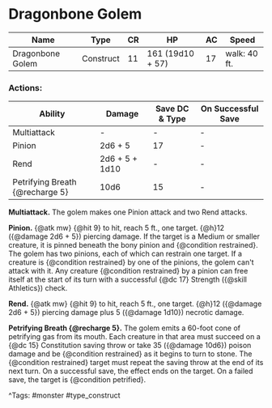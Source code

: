# Dragonbone Golem

| Name | Type | CR | HP | AC | Speed |
|------|------|----|----|----|-------|
| Dragonbone Golem | Construct | 11 | 161 (19d10 + 57) | 17 | walk: 40 ft. |

### Actions:

| Ability | Damage | Save DC & Type | On Successful Save |
|---------|--------|----------------|--------------------|
| Multiattack | - | - | - |
| Pinion | 2d6 + 5 | 17 | - |
| Rend | 2d6 + 5 + 1d10 | - | - |
| Petrifying Breath {@recharge 5} | 10d6 | 15 | - |


**Multiattack.** The golem makes one Pinion attack and two Rend attacks.

**Pinion.** {@atk mw} {@hit 9} to hit, reach 5 ft., one target. {@h}12 ({@damage 2d6 + 5}) piercing damage. If the target is a Medium or smaller creature, it is pinned beneath the bony pinion and {@condition restrained}. The golem has two pinions, each of which can restrain one target. If a creature is {@condition restrained} by one of the pinions, the golem can't attack with it. Any creature {@condition restrained} by a pinion can free itself at the start of its turn with a successful {@dc 17} Strength ({@skill Athletics}) check.

**Rend.** {@atk mw} {@hit 9} to hit, reach 5 ft., one target. {@h}12 ({@damage 2d6 + 5}) piercing damage plus 5 ({@damage 1d10}) necrotic damage.

**Petrifying Breath {@recharge 5}.** The golem emits a 60-foot cone of petrifying gas from its mouth. Each creature in that area must succeed on a {@dc 15} Constitution saving throw or take 35 ({@damage 10d6}) poison damage and be {@condition restrained} as it begins to turn to stone. The {@condition restrained} target must repeat the saving throw at the end of its next turn. On a successful save, the effect ends on the target. On a failed save, the target is {@condition petrified}.

^Tags: #monster #type_construct